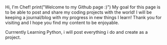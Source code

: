 Hi, I'm Chef!
print("Welcome to my Github page :)")
My goal for this page is to be able to post and share my coding projects with the world!
I will be keeping a journal/blog with my progress in new things I learn!
Thank you for visiting and I hope you find my content to be enjoyable.


Currrently Learning Python, i will post everything i do and create as a project.
